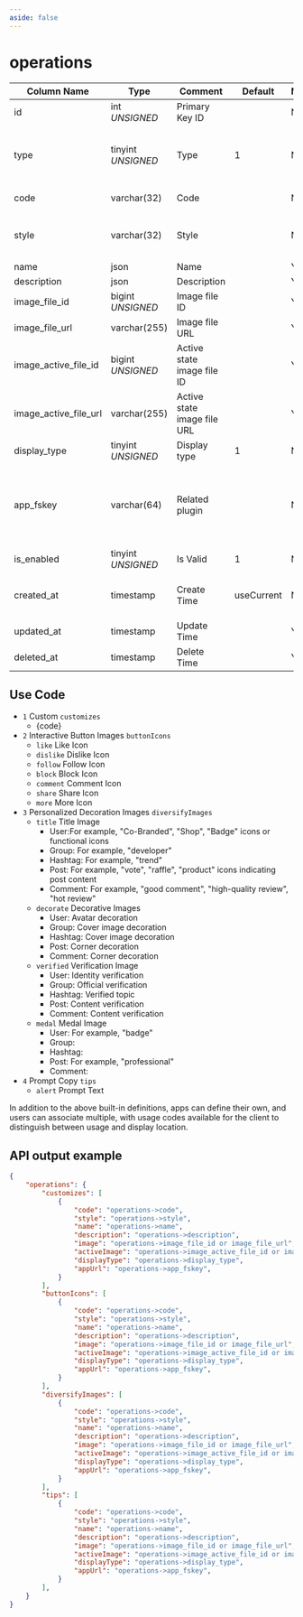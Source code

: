 ```yaml
---
aside: false
---
```


# operations

| Column Name | Type | Comment | Default | Null | Remark |
| --- | --- | --- | --- | --- | --- |
| id | int *UNSIGNED* | Primary Key ID |  | NO | Auto Increment |
| type | tinyint *UNSIGNED* | Type | 1 | NO | 1. Custom / 2. Interactive button image / 3. Badge icon / 4. Prompt copy |
| code | varchar(32) | Code |  | NO | Lowercase English only |
| style | varchar(32) | Style |  | NO | primary / secondary / success / danger / warning / info |
| name | json | Name |  | YES | **Multilingual** |
| description | json | Description |  | YES | **Multilingual** |
| image_file_id | bigint *UNSIGNED* | Image file ID |  | YES | Related field [files->id](../systems/files.md) |
| image_file_url | varchar(255) | Image file URL |  | YES |  |
| image_active_file_id | bigint *UNSIGNED* | Active state image file ID |  | YES | Related field [files->id](../systems/files.md) |
| image_active_file_url | varchar(255) | Active state image file URL |  | YES |  |
| display_type | tinyint *UNSIGNED* | Display type | 1 | NO | 1. Basic / 2. Function (plugin) |
| app_fskey | varchar(64) | Related plugin |  | NO | Related field [apps->fskey](../apps/apps.md)<br>Created by which plugin, also the plugin page for functional purposes |
| is_enabled | tinyint *UNSIGNED* | Is Valid | 1 | NO | 0.Invalid / 1.Valid |
| created_at | timestamp | Create Time | useCurrent | NO | For example, MySQL defaults to `CURRENT_TIMESTAMP` |
| updated_at | timestamp | Update Time |  | YES |  |
| deleted_at | timestamp | Delete Time |  | YES |  |

## Use Code

- `1` Custom `customizes`
    - {code}
- `2` Interactive Button Images `buttonIcons`
    - `like` Like Icon
    - `dislike` Dislike Icon
    - `follow` Follow Icon
    - `block` Block Icon
    - `comment` Comment Icon
    - `share` Share Icon
    - `more` More Icon
- `3` Personalized Decoration Images `diversifyImages`
    - `title` Title Image
        - User:For example, "Co-Branded", "Shop", "Badge" icons or functional icons
        - Group: For example, "developer"
        - Hashtag: For example, "trend"
        - Post: For example, "vote", "raffle", "product" icons indicating post content
        - Comment: For example, "good comment", "high-quality review", "hot review"
    - `decorate` Decorative Images
        - User: Avatar decoration
        - Group: Cover image decoration
        - Hashtag: Cover image decoration
        - Post: Corner decoration
        - Comment: Corner decoration
    - `verified` Verification Image
        - User: Identity verification
        - Group: Official verification
        - Hashtag: Verified topic
        - Post: Content verification
        - Comment: Content verification
    - `medal` Medal Image
        - User: For example, "badge"
        - Group:
        - Hashtag:
        - Post: For example, "professional"
        - Comment:
- `4` Prompt Copy `tips`
    - `alert` Prompt Text

In addition to the above built-in definitions, apps can define their own, and users can associate multiple, with usage codes available for the client to distinguish between usage and display location.

## API output example

```json
{
    "operations": {
        "customizes": [
            {
                "code": "operations->code",
                "style": "operations->style",
                "name": "operations->name",
                "description": "operations->description",
                "image": "operations->image_file_id or image_file_url",
                "activeImage": "operations->image_active_file_id or image_active_file_url",
                "displayType": "operations->display_type",
                "appUrl": "operations->app_fskey",
            }
        ],
        "buttonIcons": [
            {
                "code": "operations->code",
                "style": "operations->style",
                "name": "operations->name",
                "description": "operations->description",
                "image": "operations->image_file_id or image_file_url",
                "activeImage": "operations->image_active_file_id or image_active_file_url",
                "displayType": "operations->display_type",
                "appUrl": "operations->app_fskey",
            }
        ],
        "diversifyImages": [
            {
                "code": "operations->code",
                "style": "operations->style",
                "name": "operations->name",
                "description": "operations->description",
                "image": "operations->image_file_id or image_file_url",
                "activeImage": "operations->image_active_file_id or image_active_file_url",
                "displayType": "operations->display_type",
                "appUrl": "operations->app_fskey",
            }
        ],
        "tips": [
            {
                "code": "operations->code",
                "style": "operations->style",
                "name": "operations->name",
                "description": "operations->description",
                "image": "operations->image_file_id or image_file_url",
                "activeImage": "operations->image_active_file_id or image_active_file_url",
                "displayType": "operations->display_type",
                "appUrl": "operations->app_fskey",
            }
        ],
    }
}
```

